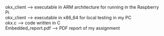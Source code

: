 okx_client --> executable in ARM architecture for running in the Raspberry Pi  
okx_client --> executable in x86_64 for local testing in my PC  
okx.c --> code written in C  
Embedded_report.pdf --> PDF report of my assignment  

